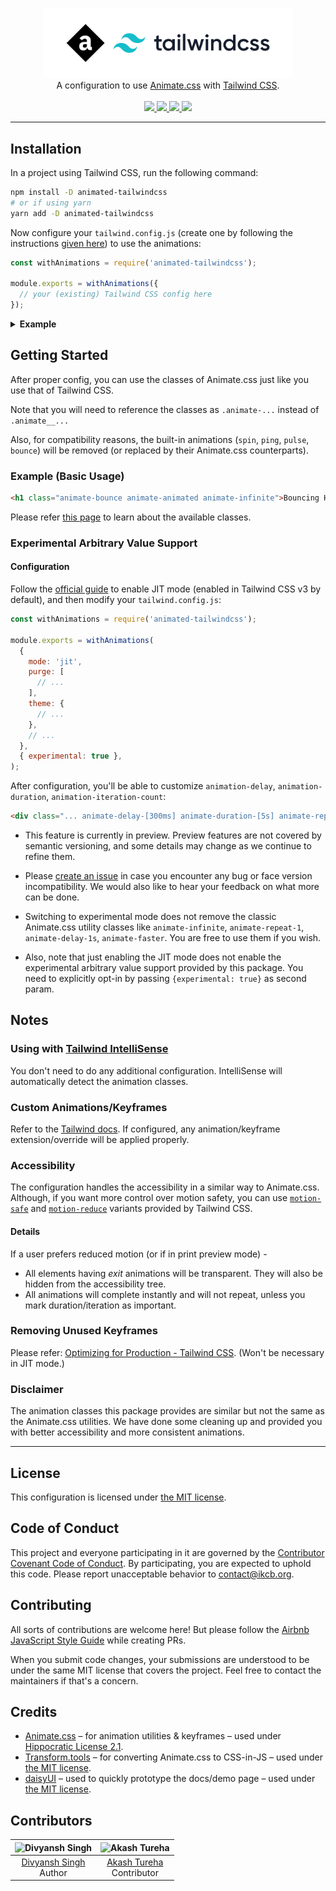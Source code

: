 <!-- markdownlint-disable MD033 MD041 -->
<p align="center">
  <a href="https://github.com/ikcb/animated-tailwindcss"><img src="logo.svg" width="400" /></a>
  <br />
  A configuration to use <a href="https://github.com/animate-css/animate.css">Animate.css</a> with
  <a href="https://github.com/tailwindlabs/tailwindcss">Tailwind CSS</a>.
  <br />
  <br />
  <a href="https://github.com/animate-css/animate.css/releases/tag/v4.1.1">
    <img src="https://img.shields.io/badge/animate.css-v4.1.1-007EC6?style=flat-square" />
  </a>
  <a href="https://www.npmjs.com/package/animated-tailwindcss">
    <img src="https://img.shields.io/npm/v/animated-tailwindcss?style=flat-square" />
  </a>
  <a href="LICENSE">
    <img src="https://img.shields.io/npm/l/animated-tailwindcss?style=flat-square" />
  </a>
  <a href="https://conventionalcommits.org">
    <img src="https://img.shields.io/badge/conventional%20commits-1.0.0-yellow.svg?style=flat-square" />
  </a>
</p>

---

## Installation

In a project using Tailwind CSS, run the following command:

```sh
npm install -D animated-tailwindcss
# or if using yarn
yarn add -D animated-tailwindcss
```

Now configure your `tailwind.config.js` (create one by following the instructions [given here](https://tailwindcss.com/docs/configuration#creating-your-configuration-file)) to use the animations:

```js
const withAnimations = require('animated-tailwindcss');

module.exports = withAnimations({
  // your (existing) Tailwind CSS config here
});
```

<details>
  <summary><b>Example</b></summary>
  <br />

```js
// tailwind.config.js
const withAnimations = require('animated-tailwindcss');

module.exports = withAnimations({
  purge: [],
  darkMode: false,
  theme: { extend: {} },
  variants: { extend: {} },
  plugins: [],
});

/* ------------------------------------------------- */

// BTW the smallest possible one is:
module.exports = require('animated-tailwindcss')();
```

</details>

## Getting Started

After proper config, you can use the classes of Animate.css just like you use that of Tailwind CSS.

Note that you will need to reference the classes as `.animate-...` instead of `.animate__...`

Also, for compatibility reasons, the built-in animations (`spin`, `ping`, `pulse`, `bounce`) will be removed (or replaced by their Animate.css counterparts).

### Example (Basic Usage)

```html
<h1 class="animate-bounce animate-animated animate-infinite">Bouncing Heading</h1>
```

Please refer [this page](https://ikcb.org/animated-tailwindcss) to learn about the available classes.

### Experimental Arbitrary Value Support

#### Configuration

Follow the [official guide](https://tailwindcss.com/docs/just-in-time-mode#enabling-jit-mode) to enable JIT mode (enabled in Tailwind CSS v3 by default), and then modify your `tailwind.config.js`:

```js
const withAnimations = require('animated-tailwindcss');

module.exports = withAnimations(
  {
    mode: 'jit',
    purge: [
      // ...
    ],
    theme: {
      // ...
    },
    // ...
  },
  { experimental: true },
);
```

After configuration, you'll be able to customize `animation-delay`, `animation-duration`, `animation-iteration-count`:

```html
<div class="... animate-delay-[300ms] animate-duration-[5s] animate-repeat-[5] ...">...</div>
```

- This feature is currently in preview. Preview features are not covered by semantic versioning, and some details may change as we continue to refine them.

- Please [create an issue](https://github.com/ikcb/animated-tailwindcss/issues/new/choose) in case you encounter any bug or face version incompatibility. We would also like to hear your feedback on what more can be done.

- Switching to experimental mode does not remove the classic Animate.css utility classes like `animate-infinite`, `animate-repeat-1`, `animate-delay-1s`, `animate-faster`. You are free to use them if you wish.

- Also, note that just enabling the JIT mode does not enable the experimental arbitrary value support provided by this package. You need to explicitly opt-in by passing `{experimental: true}` as second param.

## Notes

### Using with [Tailwind IntelliSense](vscode:extension/bradlc.vscode-tailwindcss)

You don't need to do any additional configuration. IntelliSense will automatically detect the animation classes.

### Custom Animations/Keyframes

Refer to the [Tailwind docs](https://tailwindcss.com/docs/animation#customizing). If configured, any animation/keyframe extension/override will be applied properly.

### Accessibility

The configuration handles the accessibility in a similar way to Animate.css. Although, if you want more control over motion safety, you can use [`motion-safe`](https://tailwindcss.com/docs/hover-focus-and-other-states#motion-safe) and [`motion-reduce`](https://tailwindcss.com/docs/hover-focus-and-other-states#motion-reduce) variants provided by Tailwind CSS.

#### Details

If a user prefers reduced motion (or if in print preview mode) -

- All elements having _exit_ animations will be transparent. They will also be hidden from the accessibility tree.
- All animations will complete instantly and will not repeat, unless you mark duration/iteration as important.

### Removing Unused Keyframes

Please refer: [Optimizing for Production - Tailwind CSS](https://tailwindcss.com/docs/optimizing-for-production#removing-unused-keyframes). (Won't be necessary in JIT mode.)

### Disclaimer

The animation classes this package provides are similar but not the same as the Animate.css utilities. We have done some cleaning up and provided you with better accessibility and more consistent animations.

---

## License

This configuration is licensed under [the MIT license](LICENSE).

## Code of Conduct

This project and everyone participating in it are governed by the [Contributor Covenant Code of Conduct](CODE_OF_CONDUCT.md). By participating, you are expected to uphold this code. Please report unacceptable behavior to [contact@ikcb.org](mailto:contact@ikcb.org).

## Contributing

All sorts of contributions are welcome here! But please follow the [Airbnb JavaScript Style Guide](https://github.com/airbnb/javascript) while creating PRs.

When you submit code changes, your submissions are understood to be under the same MIT license that covers the project. Feel free to contact the maintainers if that's a concern.

## Credits

- [Animate.css](https://github.com/animate-css/animate.css) &ndash; for animation utilities & keyframes &ndash; used under [Hippocratic License 2.1](https://github.com/animate-css/animate.css/blob/main/LICENSE).
- [Transform.tools](https://github.com/ritz078/transform) &ndash; for converting Animate.css to CSS-in-JS &ndash; used under [the MIT license](https://github.com/ritz078/transform/blob/master/LICENSE).
- [daisyUI](https://github.com/saadeghi/daisyui) &ndash; used to quickly prototype the docs/demo page &ndash; used under [the MIT license](https://github.com/saadeghi/daisyui/blob/master/LICENSE).

## Contributors

| ![Divyansh Singh](https://avatars1.githubusercontent.com/u/40380293?v=4&s=100) | ![Akash Tureha](https://avatars1.githubusercontent.com/u/72198360?v=4&s=100) |
| :----------------------------------------------------------------------------: | :--------------------------------------------------------------------------: |
|           [Divyansh Singh](https://github.com/brc-dd) <br /> Author            |     [Akash Tureha](https://github.com/MrMischievousX) <br /> Contributor     |
